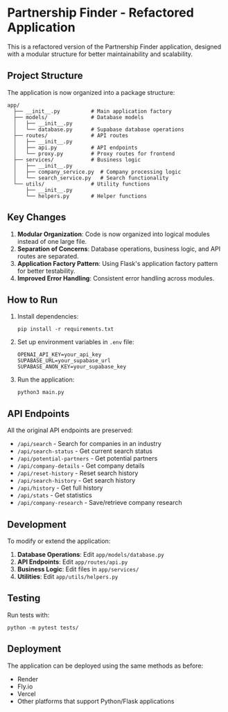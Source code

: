 # Partnership Finder - Refactored Application

This is a refactored version of the Partnership Finder application, designed with a modular structure for better maintainability and scalability.

## Project Structure

The application is now organized into a package structure:

```
app/
  ├── __init__.py          # Main application factory
  ├── models/              # Database models
  │   ├── __init__.py
  │   └── database.py      # Supabase database operations
  ├── routes/              # API routes
  │   ├── __init__.py
  │   ├── api.py           # API endpoints
  │   └── proxy.py         # Proxy routes for frontend
  ├── services/            # Business logic 
  │   ├── __init__.py
  │   ├── company_service.py  # Company processing logic
  │   └── search_service.py   # Search functionality
  └── utils/               # Utility functions
      ├── __init__.py
      └── helpers.py       # Helper functions
```

## Key Changes

1. **Modular Organization**: Code is now organized into logical modules instead of one large file.
2. **Separation of Concerns**: Database operations, business logic, and API routes are separated.
3. **Application Factory Pattern**: Using Flask's application factory pattern for better testability.
4. **Improved Error Handling**: Consistent error handling across modules.

## How to Run

1. Install dependencies:
   ```
   pip install -r requirements.txt
   ```

2. Set up environment variables in `.env` file:
   ```
   OPENAI_API_KEY=your_api_key
   SUPABASE_URL=your_supabase_url
   SUPABASE_ANON_KEY=your_supabase_key
   ```

3. Run the application:
   ```
   python3 main.py
   ```

## API Endpoints

All the original API endpoints are preserved:

- `/api/search` - Search for companies in an industry
- `/api/search-status` - Get current search status
- `/api/potential-partners` - Get potential partners
- `/api/company-details` - Get company details
- `/api/reset-history` - Reset search history
- `/api/search-history` - Get search history
- `/api/history` - Get full history
- `/api/stats` - Get statistics
- `/api/company-research` - Save/retrieve company research

## Development

To modify or extend the application:

1. **Database Operations**: Edit `app/models/database.py`
2. **API Endpoints**: Edit `app/routes/api.py`
3. **Business Logic**: Edit files in `app/services/`
4. **Utilities**: Edit `app/utils/helpers.py`

## Testing

Run tests with:
```
python -m pytest tests/
```

## Deployment

The application can be deployed using the same methods as before:
- Render
- Fly.io
- Vercel
- Other platforms that support Python/Flask applications 